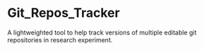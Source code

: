 # Git_Repos_Tracker
A lightweighted tool to help track versions of multiple editable git repositories in research experiment. 
